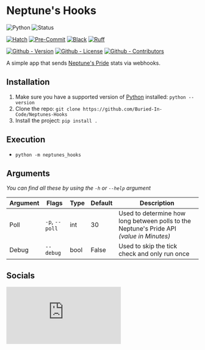 # Neptune's Hooks

![Python](https://img.shields.io/badge/Python-3.8%20%7C%203.9%20%7C%203.10%20%7C%203.11-green?style=flat-square)
![Status](https://img.shields.io/badge/Status-Beta-yellowgreen?style=flat-square)

[![Hatch](https://img.shields.io/badge/Packaging-Hatch-4051b5?style=flat-square)](https://github.com/pypa/hatch)
[![Pre-Commit](https://img.shields.io/badge/Pre--Commit-Enabled-informational?style=flat-square&logo=pre-commit)](https://github.com/pre-commit/pre-commit)
[![Black](https://img.shields.io/badge/Code--Style-Black-000000?style=flat-square)](https://github.com/psf/black)
[![Ruff](https://img.shields.io/badge/Linter-Ruff-informational?style=flat-square)](https://github.com/charliermarsh/ruff)

[![Github - Version](https://img.shields.io/github/v/tag/Buried-In-Code/Neptunes-Hooks?logo=Github&label=Version&style=flat-square)](https://github.com/Buried-In-Code/Neptunes-Hooks/tags)
[![Github - License](https://img.shields.io/github/license/Buried-In-Code/Neptunes-Hooks?logo=Github&label=License&style=flat-square)](https://opensource.org/licenses/GPL-3.0)
[![Github - Contributors](https://img.shields.io/github/contributors/Buried-In-Code/Neptunes-Hooks?logo=Github&label=Contributors&style=flat-square)](https://github.com/Buried-In-Code/Neptunes-Hooks/graphs/contributors)

A simple app that sends [Neptune's Pride](https://np.ironhelmet.com/) stats via webhooks.

## Installation

1. Make sure you have a supported version of [Python](https://www.python.org/) installed: `python --version`
2. Clone the repo: `git clone https://github.com/Buried-In-Code/Neptunes-Hooks`
3. Install the project: `pip install .`

## Execution

- `python -m neptunes_hooks`

## Arguments

*You can find all these by using the `-h` or `--help` argument*

| Argument | Flags          | Type | Default | Description                                                                              |
| -------- | -------------- | ---- | ------- | ---------------------------------------------------------------------------------------- |
| Poll     | `-p`, `--poll` | int  | 30      | Used to determine how long between polls to the Neptune's Pride API *(value in Minutes)* |
| Debug    | `--debug`      | bool | False   | Used to skip the tick check and only run once                                            |

## Socials

[![Social - Matrix](https://img.shields.io/matrix/The-Dev-Environment:matrix.org?label=The%20Dev%20Environment&logo=matrix&style=for-the-badge)](https://matrix.to/#/#The-Dev-Environment:matrix.org)
